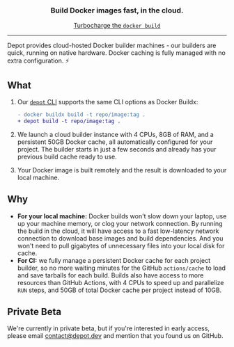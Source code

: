 <div align="center">

### Build Docker images fast, in the cloud.

[Turbocharge the `docker build`](https://depot.dev)

</div>

---

Depot provides cloud-hosted Docker builder machines - our builders are quick, running on native hardware. Docker caching is fully managed with no extra configuration. ⚡

## What

1. Our [`depot` CLI](https://github.com/depot/cli) supports the same CLI options as Docker Buildx:

   ```diff
   - docker buildx build -t repo/image:tag .
   + depot build -t repo/image:tag .
   ```

2. We launch a cloud builder instance with 4 CPUs, 8GB of RAM, and a persistent 50GB Docker cache, all automatically configured for your project. The builder starts in just a few seconds and already has your previous build cache ready to use.

3. Your Docker image is built remotely and the result is downloaded to your local machine.

## Why

- **For your local machine:** Docker builds won't slow down your laptop, use up your machine memory, or clog your network connection. By running the build in the cloud, it will have access to a fast low-latency network connection to download base images and build dependencies. And you won't need to pull gigabytes of unnecessary files into your local disk for cache.
- **For CI:** we fully manage a persistent Docker cache for each project builder, so no more waiting minutes for the GitHub `actions/cache` to load and save tarballs for each build. Builds also have access to more resources than GitHub Actions, with 4 CPUs to speed up and parallelize `RUN` steps, and 50GB of total Docker cache per project instead of 10GB.

## Private Beta

We're currently in private beta, but if you're interested in early access, please email [contact@depot.dev](mailto:contact@depot.dev) and mention that you found us on GitHub.
